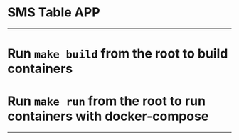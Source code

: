 # SMS Table APP

---

# Run `make build` from the root to build containers
# Run `make run` from the root to run containers with docker-compose

---

